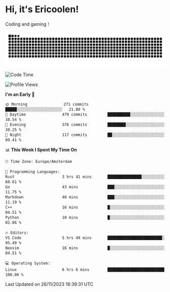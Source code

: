 # Hi, it's Ericoolen!
Coding and gaming！

<picture>
  <source media="(prefers-color-scheme: dark)" srcset="https://raw.githubusercontent.com/Eric-Song-Nop/Eric-Song-Nop/output/github-contribution-grid-snake-dark.svg">
  <source media="(prefers-color-scheme: light)" srcset="https://raw.githubusercontent.com/Eric-Song-Nop/Eric-Song-Nop/output/github-contribution-grid-snake.svg">
  <img alt="github contribution grid snake animation" src="https://raw.githubusercontent.com/Eric-Song-Nop/Eric-Song-Nop/output/github-contribution-grid-snake.svg">
</picture>

<!--START_SECTION:waka-->
![Code Time](http://img.shields.io/badge/Code%20Time-1%2C094%20hrs%2018%20mins-blue)

![Profile Views](http://img.shields.io/badge/Profile%20Views-0-blue)

**I'm an Early 🐤** 

```text
🌞 Morning                271 commits         █████░░░░░░░░░░░░░░░░░░░░   21.80 % 
🌆 Daytime                479 commits         ██████████░░░░░░░░░░░░░░░   38.54 % 
🌃 Evening                376 commits         ████████░░░░░░░░░░░░░░░░░   30.25 % 
🌙 Night                  117 commits         ██░░░░░░░░░░░░░░░░░░░░░░░   09.41 % 
```


📊 **This Week I Spent My Time On** 

```text
🕑︎ Time Zone: Europe/Amsterdam

💬 Programming Languages: 
Rust                     3 hrs 41 mins       ███████████████░░░░░░░░░░   60.61 % 
Go                       43 mins             ███░░░░░░░░░░░░░░░░░░░░░░   11.75 % 
Markdown                 40 mins             ███░░░░░░░░░░░░░░░░░░░░░░   11.19 % 
C++                      16 mins             █░░░░░░░░░░░░░░░░░░░░░░░░   04.51 % 
Python                   10 mins             █░░░░░░░░░░░░░░░░░░░░░░░░   02.86 % 

🔥 Editors: 
VS Code                  5 hrs 49 mins       ████████████████████████░   95.49 % 
Neovim                   16 mins             █░░░░░░░░░░░░░░░░░░░░░░░░   04.51 % 

💻 Operating System: 
Linux                    6 hrs 6 mins        █████████████████████████   100.00 % 
```


 Last Updated on 26/11/2023 18:39:31 UTC
<!--END_SECTION:waka-->
